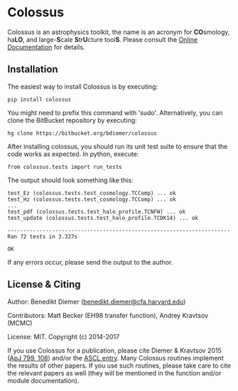 Colossus
========

Colossus is an astrophysics toolkit, the name is an acronym for **CO**smology, ha**LO**, 
and large-**S**cale **S**tr**U**cture tool**S**. Please consult the [Online Documentation](https://bdiemer.bitbucket.io/colossus/) for details.

Installation
------------

The easiest way to install Colossus is by executing:

    pip install colossus

You might need to prefix this command with 'sudo'. Alternatively, you can clone the BitBucket 
repository by executing:

    hg clone https://bitbucket.org/bdiemer/colossus

After installing colossus, you should run its unit test suite to ensure that the code works as 
expected. In python, execute:

    from colossus.tests import run_tests

The output should look something like this:

    test_Ez (colossus.tests.test_cosmology.TCComp) ... ok
    test_Hz (colossus.tests.test_cosmology.TCComp) ... ok
    ...
    test_pdf (colossus.tests.test_halo_profile.TCNFW) ... ok
    test_update (colossus.tests.test_halo_profile.TCDK14) ... ok
    
    ----------------------------------------------------------------------
    Ran 72 tests in 3.327s
    
    OK

If any errors occur, please send the output to the author.

License & Citing
----------------

Author:        Benedikt Diemer (benedikt.diemer@cfa.harvard.edu)

Contributors:  Matt Becker (EH98 transfer function), Andrey Kravtsov (MCMC)

License:       MIT. Copyright (c) 2014-2017

If you use Colossus for a publication, please cite Diemer & Kravtsov 2015 ([ApJ 799, 108](http://adsabs.harvard.edu/abs/2015ApJ...799..108D)) and/or the [ASCL entry](http://adsabs.harvard.edu/abs/2015ascl.soft01016D). Many Colossus routines implement the results of other papers. If you use such
routines, please take care to cite the relevant papers as well (they will be mentioned in the 
function and/or module documentation).
